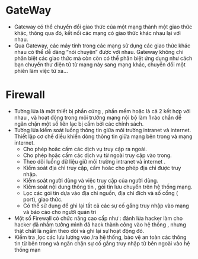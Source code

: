 # GateWay 
* Gateway có thể chuyển đổi giao thức của một mạng thành một giao thức khác, thông qua đó, kết nối các mạng có giao thức khác nhau lại với nhau. 
* Qua Gateway, các máy tính trong các mạng sử dụng các giao thức khác nhau có thể dễ dàng “nói chuyện” được với nhau. Gateway không chỉ phân biệt các giao thức mà còn còn có thể phân biệt ứng dụng như cách bạn chuyển thư điện tử từ mạng này sang mạng khác, chuyển đổi một phiên làm việc từ xa…
# Firewall
* Tường lửa là một thiết bị phần cứng , phần mềm  hoặc là cả 2 kết hợp với nhau , và  hoạt động trong môi trường mạng nội bộ  làm 1 rào chắn  để ngăn chặn  một số liên lạc bị cấm bởi các chính sách.
* Tường lửa kiểm soát luồng thông tin  giữa môi trường intranet và internet. Thiết lập cơ chế điều khiển dòng thông tin  giữa mạng bên trong và mạng internet. 
  - Cho phép hoăc cấm các dịch vụ truy cập ra ngoài. 
  - Cho phép hoặc cấm các dịch vụ từ ngoài truy cập vào trong. 
  - Theo dõi luồng dữ liệu giữ môi trường intranet và internet . 
  - Kiểm soát địa chỉ truy cập, cấm hoăc cho phép địa chỉ được truy nhập. 
  - Kiểm soát người dùng và việc truy cập của người dùng. 
  - Kiềm soát nội dung thông tin , gói tin lưu chuyển trên hệ thống mạng. 
  - Lọc các gói tin dựa vào địa chỉ nguồn, địa chỉ đích và số cổng ( port), giao thức. 
  - Có thể sử dụng để ghi lại tất cả các sự cố gắng truy nhập vào mạng và báo cáo cho người quản tri
* Một số Firewall có chức năng cao cấp như : đánh lừa hacker làm cho hacker đã nhầm tưởng mình đã hack thành công vào hệ thống , nhưng thật chất là ngầm theo dõi và ghi lại sự hoạt động đó.
* Kiểm tra ,lọc các  lưu lượng vào /ra hệ thống, bảo vệ an toàn các thông tin từ bên trong và ngăn chặn sự cố gắng truy nhập từ bên ngoài vào hệ thống mạn
